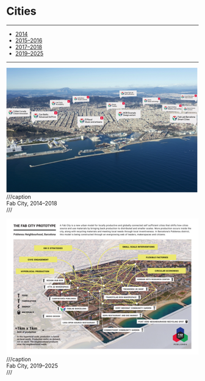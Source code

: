 # Cities

---

- [2014](https://www.fab10.org/en/home)
- [2015–2016](http://fabcity.cc)
- [2017–2018](http://fab.city)
- [2019–2025](http://fab.city)

---

![](fabcity_foto_aj.jpg)
///caption  
Fab City, 2014–2018  
///

![](Poblenou.png)
///caption  
Fab City, 2019–2025  
///
